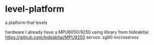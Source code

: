 # level-platform
a platform that levels

hardware
I already have a MPU6050/9250
using library from hideakitai: https://github.com/hideakitai/MPU9250
servos: sg90 microservos

